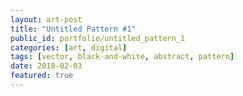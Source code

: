 ```yaml
---
layout: art-post
title: "Untitled Pattern #1"
public_id: portfolio/untitled_pattern_1
categories: [art, digital]
tags: [vector, black-and-white, abstract, pattern]
date: 2018-02-03
featured: true
---
```

